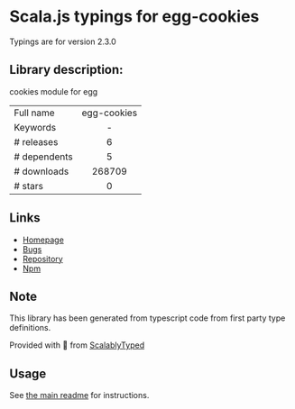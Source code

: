
# Scala.js typings for egg-cookies

Typings are for version 2.3.0

## Library description:
cookies module for egg

|                    |                 |
| ------------------ | :-------------: |
| Full name          | egg-cookies |
| Keywords           | - |
| # releases         | 6 |
| # dependents       | 5 |
| # downloads        | 268709 |
| # stars            | 0 |

## Links
- [Homepage](https://github.com/eggjs/egg-cookies)
- [Bugs](https://github.com/eggjs/egg-cookies/issues)
- [Repository](https://github.com/eggjs/egg-cookies)
- [Npm](https://www.npmjs.com/package/egg-cookies)
    


## Note
This library has been generated from typescript code from first party type definitions.

Provided with :purple_heart: from [ScalablyTyped](https://github.com/oyvindberg/ScalablyTyped)

## Usage
See [the main readme](../../readme.md) for instructions.


